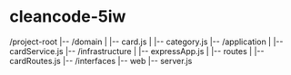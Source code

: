 # cleancode-5iw
/project-root
|-- /domain
|   |-- card.js
|   |-- category.js
|-- /application
|   |-- cardService.js
|-- /infrastructure
|   |-- expressApp.js
|   |-- routes
|       |-- cardRoutes.js
|-- /interfaces
    |-- web
        |-- server.js